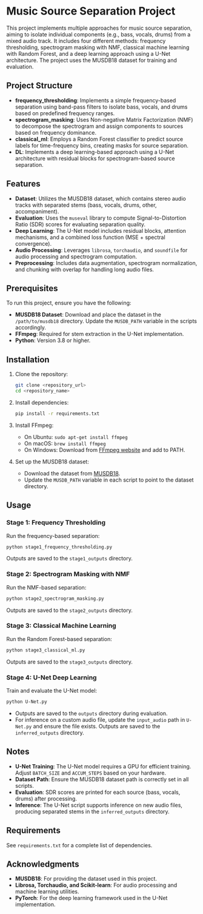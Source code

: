 # Music Source Separation Project

This project implements multiple approaches for music source separation, aiming to isolate individual components (e.g., bass, vocals, drums) from a mixed audio track. It includes four different methods: frequency thresholding, spectrogram masking with NMF, classical machine learning with Random Forest, and a deep learning approach using a U-Net architecture. The project uses the MUSDB18 dataset for training and evaluation.

## Project Structure

- **frequency_thresholding**: Implements a simple frequency-based separation using band-pass filters to isolate bass, vocals, and drums based on predefined frequency ranges.
- **spectrogram_masking**: Uses Non-negative Matrix Factorization (NMF) to decompose the spectrogram and assign components to sources based on frequency dominance.
- **classical_ml**: Employs a Random Forest classifier to predict source labels for time-frequency bins, creating masks for source separation.
- **DL**: Implements a deep learning-based approach using a U-Net architecture with residual blocks for spectrogram-based source separation.

## Features

- **Dataset**: Utilizes the MUSDB18 dataset, which contains stereo audio tracks with separated stems (bass, vocals, drums, other, accompaniment).
- **Evaluation**: Uses the `museval` library to compute Signal-to-Distortion Ratio (SDR) scores for evaluating separation quality.
- **Deep Learning**: The U-Net model includes residual blocks, attention mechanisms, and a combined loss function (MSE + spectral convergence).
- **Audio Processing**: Leverages `librosa`, `torchaudio`, and `soundfile` for audio processing and spectrogram computation.
- **Preprocessing**: Includes data augmentation, spectrogram normalization, and chunking with overlap for handling long audio files.

## Prerequisites

To run this project, ensure you have the following:

- **MUSDB18 Dataset**: Download and place the dataset in the `/path/to/musdb18` directory. Update the `MUSDB_PATH` variable in the scripts accordingly.
- **FFmpeg**: Required for stem extraction in the U-Net implementation.
- **Python**: Version 3.8 or higher.

## Installation

1. Clone the repository:
   ```bash
   git clone <repository_url>
   cd <repository_name>
   ```

2. Install dependencies:
   ```bash
   pip install -r requirements.txt
   ```

3. Install FFmpeg:
   - On Ubuntu: `sudo apt-get install ffmpeg`
   - On macOS: `brew install ffmpeg`
   - On Windows: Download from [FFmpeg website](https://ffmpeg.org/download.html) and add to PATH.

4. Set up the MUSDB18 dataset:
   - Download the dataset from [MUSDB18](https://zenodo.org/record/3338373).
   - Update the `MUSDB_PATH` variable in each script to point to the dataset directory.

## Usage

### Stage 1: Frequency Thresholding
Run the frequency-based separation:
```bash
python stage1_frequency_thresholding.py
```
Outputs are saved to the `stage1_outputs` directory.

### Stage 2: Spectrogram Masking with NMF
Run the NMF-based separation:
```bash
python stage2_spectrogram_masking.py
```
Outputs are saved to the `stage2_outputs` directory.

### Stage 3: Classical Machine Learning
Run the Random Forest-based separation:
```bash
python stage3_classical_ml.py
```
Outputs are saved to the `stage3_outputs` directory.

### Stage 4: U-Net Deep Learning
Train and evaluate the U-Net model:
```bash
python U-Net.py
```
- Outputs are saved to the `outputs` directory during evaluation.
- For inference on a custom audio file, update the `input_audio` path in `U-Net.py` and ensure the file exists. Outputs are saved to the `inferred_outputs` directory.

## Notes

- **U-Net Training**: The U-Net model requires a GPU for efficient training. Adjust `BATCH_SIZE` and `ACCUM_STEPS` based on your hardware.
- **Dataset Path**: Ensure the MUSDB18 dataset path is correctly set in all scripts.
- **Evaluation**: SDR scores are printed for each source (bass, vocals, drums) after processing.
- **Inference**: The U-Net script supports inference on new audio files, producing separated stems in the `inferred_outputs` directory.

## Requirements

See `requirements.txt` for a complete list of dependencies.



## Acknowledgments

- **MUSDB18**: For providing the dataset used in this project.
- **Librosa, Torchaudio, and Scikit-learn**: For audio processing and machine learning utilities.
- **PyTorch**: For the deep learning framework used in the U-Net implementation.
